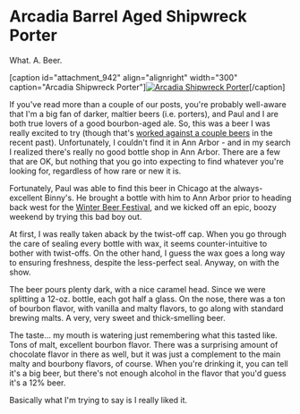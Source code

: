 Arcadia Barrel Aged Shipwreck Porter
====================================

What. A. Beer.

\[caption id="attachment\_942" align="alignright" width="300" caption="Arcadia Shipwreck Porter"\][![Arcadia Shipwreck Porter](http://www.yeastboundanddown.com/wp-content/uploads/2011/03/IMG_2464-300x293.jpg "Arcadia Shipwreck Porter")](http://www.yeastboundanddown.com/wp-content/uploads/2011/03/IMG_2464.jpg)\[/caption\]

If you've read more than a couple of our posts, you're probably well-aware that I'm a big fan of darker, maltier beers (i.e. porters), and Paul and I are both true lovers of a good bourbon-aged ale. So, this was a beer I was really excited to try (though that's [worked against a couple beers](http://www.yeastboundanddown.com/2011/03/winter-beer-fest-our-reviews/ "Winter Beer Fest – Our Reviews") in the recent past). Unfortunately, I couldn't find it in Ann Arbor - and in my search I realized there's really no good bottle shop in Ann Arbor. There are a few that are OK, but nothing that you go into expecting to find whatever you're looking for, regardless of how rare or new it is.

Fortunately, Paul was able to find this beer in Chicago at the always-excellent Binny's. He brought a bottle with him to Ann Arbor prior to heading back west for the [Winter Beer Festival](http://www.yeastboundanddown.com/2011/02/michigan-brewers-guild-winter-festival/ "Michigan Brewer’s Guild Winter Festival"), and we kicked off an epic, boozy weekend by trying this bad boy out.

At first, I was really taken aback by the twist-off cap. When you go through the care of sealing every bottle with wax, it seems counter-intuitive to bother with twist-offs. On the other hand, I guess the wax goes a long way to ensuring freshness, despite the less-perfect seal. Anyway, on with the show.

The beer pours plenty dark, with a nice caramel head. Since we were splitting a 12-oz. bottle, each got half a glass. On the nose, there was a ton of bourbon flavor, with vanilla and malty flavors, to go along with standard brewing malts. A very, very sweet and thick-smelling beer.

The taste... my mouth is watering just remembering what this tasted like. Tons of malt, excellent bourbon flavor. There was a surprising amount of chocolate flavor in there as well, but it was just a complement to the main malty and bourbony flavors, of course. When you're drinking it, you can tell it's a big beer, but there's not enough alcohol in the flavor that you'd guess it's a 12% beer.

Basically what I'm trying to say is I really liked it.